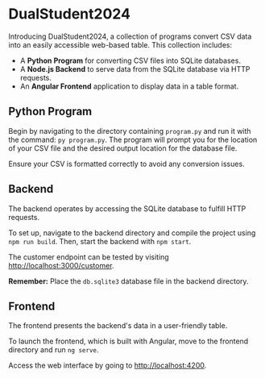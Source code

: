 # DualStudent2024

Introducing DualStudent2024, a collection of programs convert CSV data into an easily accessible web-based table. This collection includes:

* A **Python Program** for converting CSV files into SQLite databases.
* A **Node.js Backend** to serve data from the SQLite database via HTTP requests.
* An **Angular Frontend** application to display data in a table format.

## Python Program

Begin by navigating to the directory containing `program.py` and run it with the command: `py program.py`. The program will prompt you for the location of your CSV file and the desired output location for the database file.

Ensure your CSV is formatted correctly to avoid any conversion issues.

## Backend

The backend operates by accessing the SQLite database to fulfill HTTP requests.

To set up, navigate to the backend directory and compile the project using `npm run build`. Then, start the backend with `npm start`.

The customer endpoint can be tested by visiting [http://localhost:3000/customer](http://localhost:3000/customer).

**Remember:** Place the `db.sqlite3` database file in the backend directory.

## Frontend

The frontend presents the backend's data in a user-friendly table.

To launch the frontend, which is built with Angular, move to the frontend directory and run `ng serve`.

Access the web interface by going to [http://localhost:4200](http://localhost:4200/).
